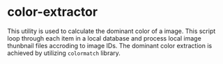 # color-extractor
This utility is used to calculate the dominant color of a image. This script loop through each item in a local database and process local image thunbnail files accroding to image IDs. The dominant color extraction is achieved by utilizing `colormatch` library.
